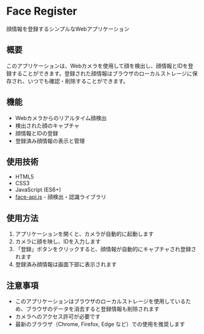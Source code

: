 # Face Register

顔情報を登録するシンプルなWebアプリケーション

## 概要

このアプリケーションは、Webカメラを使用して顔を検出し、顔情報とIDを登録することができます。登録された顔情報はブラウザのローカルストレージに保存され、いつでも確認・削除することができます。

## 機能

- Webカメラからのリアルタイム顔検出
- 検出された顔のキャプチャ
- 顔情報とIDの登録
- 登録済み顔情報の表示と管理

## 使用技術

- HTML5
- CSS3
- JavaScript (ES6+)
- [face-api.js](https://github.com/vladmandic/face-api) - 顔検出・認識ライブラリ

## 使用方法

1. アプリケーションを開くと、カメラが自動的に起動します
2. カメラに顔を映し、IDを入力します
3. 「登録」ボタンをクリックすると、顔情報が自動的にキャプチャされ登録されます
4. 登録済み顔情報は画面下部に表示されます

## 注意事項

- このアプリケーションはブラウザのローカルストレージを使用しているため、ブラウザのデータを消去すると登録情報も削除されます
- カメラへのアクセス許可が必要です
- 最新のブラウザ（Chrome, Firefox, Edge など）での使用を推奨します
